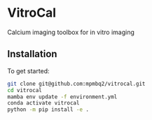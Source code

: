 # VitroCal

Calcium imaging toolbox for in vitro imaging


## Installation

To get started:

```bash
git clone git@github.com:mpmbq2/vitrocal.git
cd vitrocal
mamba env update -f environment.yml
conda activate vitrocal
python -m pip install -e .
```

